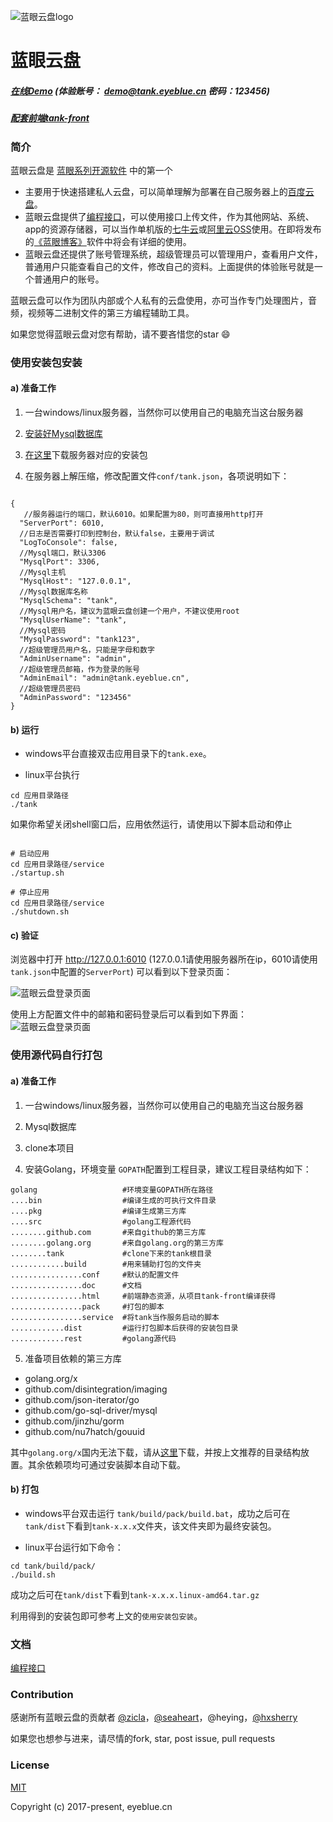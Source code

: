 ![蓝眼云盘logo](https://raw.githubusercontent.com/eyebluecn/tank/master/build/doc/img/logo.png)

# 蓝眼云盘

##### [在线Demo](http://tank.eyeblue.cn) (体验账号： demo@tank.eyeblue.cn 密码：123456)

##### [配套前端tank-front](https://github.com/eyebluecn/tank-front)

### 简介
蓝眼云盘是 [蓝眼系列开源软件](https://github.com/eyebluecn) 中的第一个

- 主要用于快速搭建私人云盘，可以简单理解为部署在自己服务器上的[百度云盘](https://pan.baidu.com/)。
- 蓝眼云盘提供了[编程接口](https://github.com/eyebluecn/tank/blob/master/build/doc/alien_zh.md)，可以使用接口上传文件，作为其他网站、系统、app的资源存储器，可以当作单机版的[七牛云](https://www.qiniu.com)或[阿里云OSS](https://www.aliyun.com/product/oss)使用。在即将发布的[《蓝眼博客》](https://github.com/eyebluecn/blog)软件中将会有详细的使用。
- 蓝眼云盘还提供了账号管理系统，超级管理员可以管理用户，查看用户文件，普通用户只能查看自己的文件，修改自己的资料。上面提供的体验账号就是一个普通用户的账号。

蓝眼云盘可以作为团队内部或个人私有的云盘使用，亦可当作专门处理图片，音频，视频等二进制文件的第三方编程辅助工具。

如果您觉得蓝眼云盘对您有帮助，请不要吝惜您的star :smile:

### 使用安装包安装

#### a) 准备工作

1. 一台windows/linux服务器，当然你可以使用自己的电脑充当这台服务器

2. [安装好Mysql数据库](https://www.mysql.com/downloads/)

3. [在这里](https://github.com/eyebluecn/tank/releases)下载服务器对应的安装包

4. 在服务器上解压缩，修改配置文件`conf/tank.json`，各项说明如下：
```

{
   //服务器运行的端口，默认6010。如果配置为80，则可直接用http打开
  "ServerPort": 6010,
  //日志是否需要打印到控制台，默认false，主要用于调试
  "LogToConsole": false,
  //Mysql端口，默认3306
  "MysqlPort": 3306,
  //Mysql主机
  "MysqlHost": "127.0.0.1",
  //Mysql数据库名称
  "MysqlSchema": "tank",
  //Mysql用户名，建议为蓝眼云盘创建一个用户，不建议使用root
  "MysqlUserName": "tank",
  //Mysql密码
  "MysqlPassword": "tank123",
  //超级管理员用户名，只能是字母和数字
  "AdminUsername": "admin",
  //超级管理员邮箱，作为登录的账号
  "AdminEmail": "admin@tank.eyeblue.cn",
  //超级管理员密码
  "AdminPassword": "123456"
}

```

#### b) 运行

- windows平台直接双击应用目录下的`tank.exe`。

- linux平台执行 

```
cd 应用目录路径
./tank
```

如果你希望关闭shell窗口后，应用依然运行，请使用以下脚本启动和停止
```shell

# 启动应用
cd 应用目录路径/service
./startup.sh

# 停止应用
cd 应用目录路径/service
./shutdown.sh

```

#### c) 验证

浏览器中打开 http://127.0.0.1:6010 (127.0.0.1请使用服务器所在ip，6010请使用`tank.json`中配置的`ServerPort`) 可以看到以下登录页面：

![蓝眼云盘登录页面](https://raw.githubusercontent.com/eyebluecn/tank/master/build/doc/img/login.png)

使用上方配置文件中的邮箱和密码登录后可以看到如下界面：
![蓝眼云盘登录页面](https://raw.githubusercontent.com/eyebluecn/tank/master/build/doc/img/matters.png)

### 使用源代码自行打包

#### a) 准备工作

1. 一台windows/linux服务器，当然你可以使用自己的电脑充当这台服务器

2. Mysql数据库

3. clone本项目

4. 安装Golang，环境变量 `GOPATH`配置到工程目录，建议工程目录结构如下：

```
golang                   #环境变量GOPATH所在路径
....bin                  #编译生成的可执行文件目录
....pkg                  #编译生成第三方库
....src                  #golang工程源代码
........github.com       #来自github的第三方库
........golang.org       #来自golang.org的第三方库
........tank             #clone下来的tank根目录
............build        #用来辅助打包的文件夹
................conf     #默认的配置文件
................doc      #文档
................html     #前端静态资源，从项目tank-front编译获得
................pack     #打包的脚本
................service  #将tank当作服务启动的脚本
............dist         #运行打包脚本后获得的安装包目录
............rest         #golang源代码
```

5. 准备项目依赖的第三方库

- golang.org/x
- github.com/disintegration/imaging
- github.com/json-iterator/go
- github.com/go-sql-driver/mysql
- github.com/jinzhu/gorm
- github.com/nu7hatch/gouuid

其中`golang.org/x`国内无法下载，请从[这里](https://github.com/eyebluecn/golang.org)下载，并按上文推荐的目录结构放置。其余依赖项均可通过安装脚本自动下载。

#### b) 打包

- windows平台双击运行 `tank/build/pack/build.bat`，成功之后可在`tank/dist`下看到`tank-x.x.x`文件夹，该文件夹即为最终安装包。

- linux平台运行如下命令：
```
cd tank/build/pack/
./build.sh
```
成功之后可在`tank/dist`下看到`tank-x.x.x.linux-amd64.tar.gz`

利用得到的安装包即可参考上文的`使用安装包安装`。


### 文档

[编程接口](https://github.com/eyebluecn/tank/blob/master/build/doc/alien_zh.md)

### Contribution

感谢所有蓝眼云盘的贡献者 [@zicla](https://github.com/zicla)，[@seaheart](https://github.com/seaheart)，@heying，[@hxsherry](https://github.com/hxsherry)

如果您也想参与进来，请尽情的fork, star, post issue, pull requests

### License

[MIT](http://opensource.org/licenses/MIT)

Copyright (c) 2017-present, eyeblue.cn